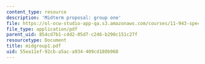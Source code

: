 ```yaml
---
content_type: resource
description: 'Midterm proposal: group one'
file: https://ol-ocw-studio-app-qa.s3.amazonaws.com/courses/11-943-special-studies-in-urban-studies-and-planning-the-cardener-river-corridor-workshop-fall-2001/55ea11ef92cba5aca934409cd180b968_midgroup1.pdf
file_type: application/pdf
parent_uid: 854cd7b1-c4d2-05d7-c246-b290c151c27f
resourcetype: Document
title: midgroup1.pdf
uid: 55ea11ef-92cb-a5ac-a934-409cd180b968
---
```

